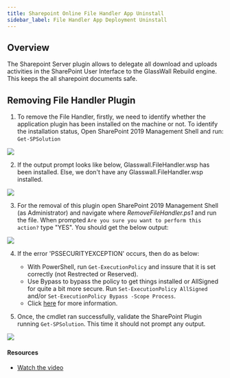 ```yaml
---
title: Sharepoint Online File Handler App Uninstall
sidebar_label: File Handler App Deployment Uninstall
---
```


## Overview

The Sharepoint Server plugin allows to delegate all download and uploads activities in the SharePoint User Interface to the GlassWall Rebuild engine. This keeps the all sharepoint documents safe.


## Removing File Handler Plugin

1. To remove the File Handler, firstly, we need to identify whether the application plugin has been installed on the machine or not. To identify the installation status, Open SharePoint 2019 Management Shell and run: `Get-SPSolution`

![](../../../../static/img/docs/websites/sharepoint/server/image029.png)

2. If the output prompt looks like below, Glasswall.FileHandler.wsp has been installed. Else, we don't have any Glasswall.FileHandler.wsp installed.

![](../../../../static/img/docs/websites/sharepoint/server/get-spsolution.png)

3. For the removal of this plugin open SharePoint 2019 Management Shell (as Administrator) and navigate where *RemoveFileHandler.ps1* and run the file. When prompted `Are you sure you want to perform this action?` type "YES". You should get the below output:

![](../../../../static/img/docs/websites/sharepoint/server/sp-uninsstall.png)

4. If the error 'PSSECURITYEXCEPTION' occurs, then do as below:
    - With PowerShell, run `Get-ExecutionPolicy` and inssure that it is set correctly (not Restrected or Reserved). 
    - Use Bypass to bypass the policy to get things installed or AllSigned for quite a bit more secure. Run `Set-ExecutionPolicy AllSigned` and/or `Set-ExecutionPolicy Bypass -Scope Process`.
    - Click [here](https://go.microsoft.com/fwlink/?LinkID=135170) for more information.

5. Once, the cmdlet ran successfully, validate the SharePoint Plugin running `Get-SPSolution`. This time it should not prompt any output.

![](../../../../static/img/docs/websites/sharepoint/server/image033.png)


#### Resources
- [Watch the video](../../../../static/video/docs/websites/sharepoint/server/SharePoint-Server-Installation.mp4)
